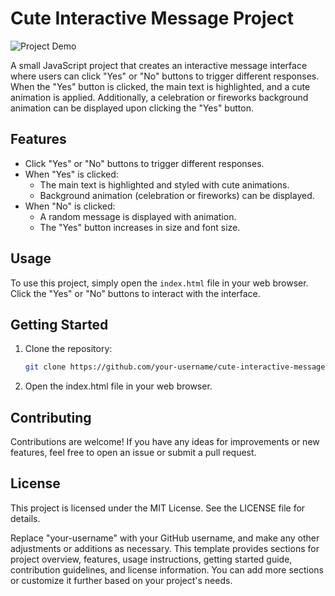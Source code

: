# Cute Interactive Message Project

![Project Demo](demo.gif)

A small JavaScript project that creates an interactive message interface where users can click "Yes" or "No" buttons to trigger different responses. When the "Yes" button is clicked, the main text is highlighted, and a cute animation is applied. Additionally, a celebration or fireworks background animation can be displayed upon clicking the "Yes" button.

## Features

- Click "Yes" or "No" buttons to trigger different responses.
- When "Yes" is clicked:
  - The main text is highlighted and styled with cute animations.
  - Background animation (celebration or fireworks) can be displayed.
- When "No" is clicked:
  - A random message is displayed with animation.
  - The "Yes" button increases in size and font size.

## Usage

To use this project, simply open the `index.html` file in your web browser. Click the "Yes" or "No" buttons to interact with the interface.

## Getting Started

1. Clone the repository:

   ```bash
   git clone https://github.com/your-username/cute-interactive-message.git

2. Open the index.html file in your web browser.

## Contributing
Contributions are welcome! If you have any ideas for improvements or new features, feel free to open an issue or submit a pull request.

## License
This project is licensed under the MIT License. See the LICENSE file for details.

Replace "your-username" with your GitHub username, and make any other adjustments or additions as necessary. This template provides sections for project overview, features, usage instructions, getting started guide, contribution guidelines, and license information. You can add more sections or customize it further based on your project's needs.

